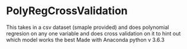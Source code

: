 # PolyRegCrossValidation
This takes in a csv dataset (smaple provided) and does polynomial regresion on any one variable and does cross validation on it to hint out which model works the best
Made with Anaconda python v 3.6.3 

